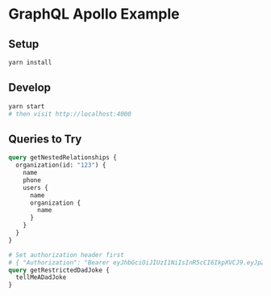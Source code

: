# GraphQL Apollo Example

## Setup

```bash
yarn install
```

## Develop

```bash
yarn start
# then visit http://localhost:4000
```

## Queries to Try

```graphql
query getNestedRelationships {
  organization(id: "123") {
    name
    phone
    users {
      name
      organization {
        name
      }
    }
  }
}

# Set authorization header first
# { "Authorization": "Bearer eyJhbGciOiJIUzI1NiIsInR5cCI6IkpXVCJ9.eyJpZCI6ImFiYyIsImlhdCI6MTUzMjQ1NDE4MH0.U2IXOLpKqcPLCtzIasl_U8cK_I5tDMAW_CPN5szzhwA" }
query getRestrictedDadJoke {
  tellMeADadJoke
}
```
